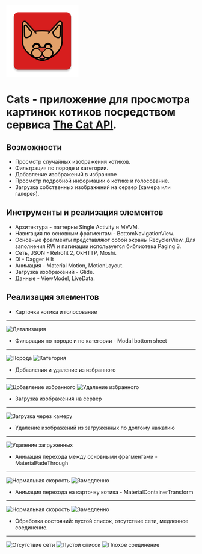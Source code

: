 ![Cats logo](/app/src/main/res/mipmap-xxxhdpi/ic_launcher.png)
# Сats - приложение для просмотра картинок котиков посредством сервиса [The Cat API](https://thecatapi.com).
## Возможности

- Просмотр случайных изображений котиков.
- Фильтрация по породе и категории.
- Добавление изображений в избранное
- Просмотр подробной информации о котике и голосование.
- Загрузка собственных изображений на сервер (камера или галерея).

## Инструменты и реализация элементов

- Архитектура - паттерны Single Activity и MVVM.
- Навигация по основным фрагментам - BottomNavigationView.
- Основные фрагменты представляют собой экраны RecyclerView. Для заполнения RW и пагинации используется библиотека Paging 3.
- Сеть, JSON - Retrofit 2, OkHTTP, Moshi.
- DI - Dagger Hilt
- Анимация - Material Motion, MotionLayout.
- Загрузка изображений - Glide.
- Данные - ViewModel, LiveData.

## Реализация элементов
- Карточка котика и голосование
---
![Детализация](https://media.giphy.com/media/5H1k28L5025eyH7CQl/giphy.gif)

- Фильрация по породе и по категории - Modal bottom sheet
---
![Порода](https://media.giphy.com/media/ZhUpc664y6vgNCriel/giphy.gif)
![Категория](https://media.giphy.com/media/OZZ090usyYzcBE4IJy/giphy.gif)

- Добавления и удаление из избранного
---
![Добавление избранного](https://media.giphy.com/media/ft9Vla3pksH0mtk4gW/giphy.gif)
![Удаление избранного](https://media.giphy.com/media/8sqs3E3TBBye6VB4DV/giphy.gif)

- Загрузка изображения на сервер
---
![Загрузка через камеру](https://media.giphy.com/media/XyqthJojzF69dBnHN9/giphy.gif)

- Удаление изображений из загруженных по долгому нажатию
---
![Удаление загруженных](https://media.giphy.com/media/837VDluMOTnvTvNEXQ/giphy.gif)

- Анимация перехода между основными фрагментами - MaterialFadeThrough
---
![Нормальная скорость](https://media.giphy.com/media/m7OSpEkUd2trirENp2/giphy.gif)
![Замедленно](https://media.giphy.com/media/TXqBExBWLxN0V27lED/giphy.gif)

- Анимация перехода на карточку котика - MaterialContainerTransform
---
![Нормальная скорость](https://media.giphy.com/media/3guIrwrDdLDSDw3loE/giphy.gif)
![Замедленно](https://media.giphy.com/media/EfaBDiWQCyO6V65qRX/giphy.gif)

- Обработка состояний: пустой список, отсутствие сети, медленное соединение.
---
![Отсутствие сети](https://media.giphy.com/media/dZDBBYan2tAvxWBSQP/giphy.gif)
![Пустой список](https://media.giphy.com/media/nCs3K0zQsfQumJqt5B/giphy.gif)
![Плохое соединение](https://media.giphy.com/media/a1L9nRIn5M1J34aMXq/giphy.gif)


